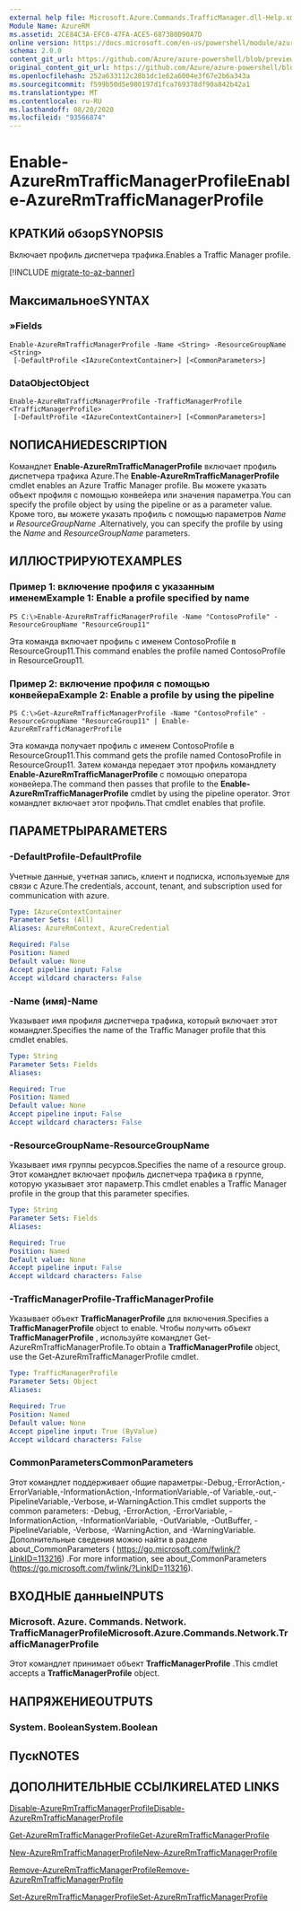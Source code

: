 ```yaml
---
external help file: Microsoft.Azure.Commands.TrafficManager.dll-Help.xml
Module Name: AzureRM
ms.assetid: 2CE84C3A-EFC0-47FA-ACE5-687380D90A7D
online version: https://docs.microsoft.com/en-us/powershell/module/azurerm.trafficmanager/enable-azurermtrafficmanagerprofile
schema: 2.0.0
content_git_url: https://github.com/Azure/azure-powershell/blob/preview/src/ResourceManager/TrafficManager/Commands.TrafficManager2/help/Enable-AzureRmTrafficManagerProfile.md
original_content_git_url: https://github.com/Azure/azure-powershell/blob/preview/src/ResourceManager/TrafficManager/Commands.TrafficManager2/help/Enable-AzureRmTrafficManagerProfile.md
ms.openlocfilehash: 252a633112c28b1dc1e62a6004e3f67e2b6a343a
ms.sourcegitcommit: f599b50d5e980197d1fca769378df90a842b42a1
ms.translationtype: MT
ms.contentlocale: ru-RU
ms.lasthandoff: 08/20/2020
ms.locfileid: "93566874"
---
```

# <span data-ttu-id="1bf16-101">Enable-AzureRmTrafficManagerProfile</span><span class="sxs-lookup"><span data-stu-id="1bf16-101">Enable-AzureRmTrafficManagerProfile</span></span>

## <span data-ttu-id="1bf16-102">КРАТКИй обзор</span><span class="sxs-lookup"><span data-stu-id="1bf16-102">SYNOPSIS</span></span>
<span data-ttu-id="1bf16-103">Включает профиль диспетчера трафика.</span><span class="sxs-lookup"><span data-stu-id="1bf16-103">Enables a Traffic Manager profile.</span></span>

[!INCLUDE [migrate-to-az-banner](../../includes/migrate-to-az-banner.md)]

## <span data-ttu-id="1bf16-104">Максимальное</span><span class="sxs-lookup"><span data-stu-id="1bf16-104">SYNTAX</span></span>

### <span data-ttu-id="1bf16-105">»</span><span class="sxs-lookup"><span data-stu-id="1bf16-105">Fields</span></span>
```
Enable-AzureRmTrafficManagerProfile -Name <String> -ResourceGroupName <String>
 [-DefaultProfile <IAzureContextContainer>] [<CommonParameters>]
```

### <span data-ttu-id="1bf16-106">DataObject</span><span class="sxs-lookup"><span data-stu-id="1bf16-106">Object</span></span>
```
Enable-AzureRmTrafficManagerProfile -TrafficManagerProfile <TrafficManagerProfile>
 [-DefaultProfile <IAzureContextContainer>] [<CommonParameters>]
```

## <span data-ttu-id="1bf16-107">NОПИСАНИЕ</span><span class="sxs-lookup"><span data-stu-id="1bf16-107">DESCRIPTION</span></span>
<span data-ttu-id="1bf16-108">Командлет **Enable-AzureRmTrafficManagerProfile** включает профиль диспетчера трафика Azure.</span><span class="sxs-lookup"><span data-stu-id="1bf16-108">The **Enable-AzureRmTrafficManagerProfile** cmdlet enables an Azure Traffic Manager profile.</span></span>
<span data-ttu-id="1bf16-109">Вы можете указать объект профиля с помощью конвейера или значения параметра.</span><span class="sxs-lookup"><span data-stu-id="1bf16-109">You can specify the profile object by using the pipeline or as a parameter value.</span></span>
<span data-ttu-id="1bf16-110">Кроме того, вы можете указать профиль с помощью параметров *Name* и *ResourceGroupName* .</span><span class="sxs-lookup"><span data-stu-id="1bf16-110">Alternatively, you can specify the profile by using the *Name* and *ResourceGroupName* parameters.</span></span>

## <span data-ttu-id="1bf16-111">ИЛЛЮСТРИРУЮТ</span><span class="sxs-lookup"><span data-stu-id="1bf16-111">EXAMPLES</span></span>

### <span data-ttu-id="1bf16-112">Пример 1: включение профиля с указанным именем</span><span class="sxs-lookup"><span data-stu-id="1bf16-112">Example 1: Enable a profile specified by name</span></span>
```
PS C:\>Enable-AzureRmTrafficManagerProfile -Name "ContosoProfile" -ResourceGroupName "ResourceGroup11"
```

<span data-ttu-id="1bf16-113">Эта команда включает профиль с именем ContosoProfile в ResourceGroup11.</span><span class="sxs-lookup"><span data-stu-id="1bf16-113">This command enables the profile named ContosoProfile in ResourceGroup11.</span></span>

### <span data-ttu-id="1bf16-114">Пример 2: включение профиля с помощью конвейера</span><span class="sxs-lookup"><span data-stu-id="1bf16-114">Example 2: Enable a profile by using the pipeline</span></span>
```
PS C:\>Get-AzureRmTrafficManagerProfile -Name "ContosoProfile" -ResourceGroupName "ResourceGroup11" | Enable-AzureRmTrafficManagerProfile
```

<span data-ttu-id="1bf16-115">Эта команда получает профиль с именем ContosoProfile в ResourceGroup11.</span><span class="sxs-lookup"><span data-stu-id="1bf16-115">This command gets the profile named ContosoProfile in ResourceGroup11.</span></span>
<span data-ttu-id="1bf16-116">Затем команда передает этот профиль командлету **Enable-AzureRmTrafficManagerProfile** с помощью оператора конвейера.</span><span class="sxs-lookup"><span data-stu-id="1bf16-116">The command then passes that profile to the **Enable-AzureRmTrafficManagerProfile** cmdlet by using the pipeline operator.</span></span>
<span data-ttu-id="1bf16-117">Этот командлет включает этот профиль.</span><span class="sxs-lookup"><span data-stu-id="1bf16-117">That cmdlet enables that profile.</span></span>

## <span data-ttu-id="1bf16-118">ПАРАМЕТРЫ</span><span class="sxs-lookup"><span data-stu-id="1bf16-118">PARAMETERS</span></span>

### <span data-ttu-id="1bf16-119">-DefaultProfile</span><span class="sxs-lookup"><span data-stu-id="1bf16-119">-DefaultProfile</span></span>
<span data-ttu-id="1bf16-120">Учетные данные, учетная запись, клиент и подписка, используемые для связи с Azure.</span><span class="sxs-lookup"><span data-stu-id="1bf16-120">The credentials, account, tenant, and subscription used for communication with azure.</span></span>

```yaml
Type: IAzureContextContainer
Parameter Sets: (All)
Aliases: AzureRmContext, AzureCredential

Required: False
Position: Named
Default value: None
Accept pipeline input: False
Accept wildcard characters: False
```

### <span data-ttu-id="1bf16-121">-Name (имя)</span><span class="sxs-lookup"><span data-stu-id="1bf16-121">-Name</span></span>
<span data-ttu-id="1bf16-122">Указывает имя профиля диспетчера трафика, который включает этот командлет.</span><span class="sxs-lookup"><span data-stu-id="1bf16-122">Specifies the name of the Traffic Manager profile that this cmdlet enables.</span></span>

```yaml
Type: String
Parameter Sets: Fields
Aliases: 

Required: True
Position: Named
Default value: None
Accept pipeline input: False
Accept wildcard characters: False
```

### <span data-ttu-id="1bf16-123">-ResourceGroupName</span><span class="sxs-lookup"><span data-stu-id="1bf16-123">-ResourceGroupName</span></span>
<span data-ttu-id="1bf16-124">Указывает имя группы ресурсов.</span><span class="sxs-lookup"><span data-stu-id="1bf16-124">Specifies the name of a resource group.</span></span>
<span data-ttu-id="1bf16-125">Этот командлет включает профиль диспетчера трафика в группе, которую указывает этот параметр.</span><span class="sxs-lookup"><span data-stu-id="1bf16-125">This cmdlet enables a Traffic Manager profile in the group that this parameter specifies.</span></span>

```yaml
Type: String
Parameter Sets: Fields
Aliases: 

Required: True
Position: Named
Default value: None
Accept pipeline input: False
Accept wildcard characters: False
```

### <span data-ttu-id="1bf16-126">-TrafficManagerProfile</span><span class="sxs-lookup"><span data-stu-id="1bf16-126">-TrafficManagerProfile</span></span>
<span data-ttu-id="1bf16-127">Указывает объект **TrafficManagerProfile** для включения.</span><span class="sxs-lookup"><span data-stu-id="1bf16-127">Specifies a **TrafficManagerProfile** object to enable.</span></span>
<span data-ttu-id="1bf16-128">Чтобы получить объект **TrafficManagerProfile** , используйте командлет Get-AzureRmTrafficManagerProfile.</span><span class="sxs-lookup"><span data-stu-id="1bf16-128">To obtain a **TrafficManagerProfile** object, use the Get-AzureRmTrafficManagerProfile cmdlet.</span></span>

```yaml
Type: TrafficManagerProfile
Parameter Sets: Object
Aliases: 

Required: True
Position: Named
Default value: None
Accept pipeline input: True (ByValue)
Accept wildcard characters: False
```

### <span data-ttu-id="1bf16-129">CommonParameters</span><span class="sxs-lookup"><span data-stu-id="1bf16-129">CommonParameters</span></span>
<span data-ttu-id="1bf16-130">Этот командлет поддерживает общие параметры:-Debug,-ErrorAction,-ErrorVariable,-InformationAction,-InformationVariable,-of Variable,-out,-PipelineVariable,-Verbose, и-WarningAction.</span><span class="sxs-lookup"><span data-stu-id="1bf16-130">This cmdlet supports the common parameters: -Debug, -ErrorAction, -ErrorVariable, -InformationAction, -InformationVariable, -OutVariable, -OutBuffer, -PipelineVariable, -Verbose, -WarningAction, and -WarningVariable.</span></span> <span data-ttu-id="1bf16-131">Дополнительные сведения можно найти в разделе about_CommonParameters ( https://go.microsoft.com/fwlink/?LinkID=113216) .</span><span class="sxs-lookup"><span data-stu-id="1bf16-131">For more information, see about_CommonParameters (https://go.microsoft.com/fwlink/?LinkID=113216).</span></span>

## <span data-ttu-id="1bf16-132">ВХОДНЫЕ данные</span><span class="sxs-lookup"><span data-stu-id="1bf16-132">INPUTS</span></span>

### <span data-ttu-id="1bf16-133">Microsoft. Azure. Commands. Network. TrafficManagerProfile</span><span class="sxs-lookup"><span data-stu-id="1bf16-133">Microsoft.Azure.Commands.Network.TrafficManagerProfile</span></span>
<span data-ttu-id="1bf16-134">Этот командлет принимает объект **TrafficManagerProfile** .</span><span class="sxs-lookup"><span data-stu-id="1bf16-134">This cmdlet accepts a **TrafficManagerProfile** object.</span></span>

## <span data-ttu-id="1bf16-135">НАПРЯЖЕНИЕ</span><span class="sxs-lookup"><span data-stu-id="1bf16-135">OUTPUTS</span></span>

### <span data-ttu-id="1bf16-136">System. Boolean</span><span class="sxs-lookup"><span data-stu-id="1bf16-136">System.Boolean</span></span>

## <span data-ttu-id="1bf16-137">Пуск</span><span class="sxs-lookup"><span data-stu-id="1bf16-137">NOTES</span></span>

## <span data-ttu-id="1bf16-138">ДОПОЛНИТЕЛЬНЫЕ ССЫЛКИ</span><span class="sxs-lookup"><span data-stu-id="1bf16-138">RELATED LINKS</span></span>

[<span data-ttu-id="1bf16-139">Disable-AzureRmTrafficManagerProfile</span><span class="sxs-lookup"><span data-stu-id="1bf16-139">Disable-AzureRmTrafficManagerProfile</span></span>](./Disable-AzureRmTrafficManagerProfile.md)

[<span data-ttu-id="1bf16-140">Get-AzureRmTrafficManagerProfile</span><span class="sxs-lookup"><span data-stu-id="1bf16-140">Get-AzureRmTrafficManagerProfile</span></span>](./Get-AzureRmTrafficManagerProfile.md)

[<span data-ttu-id="1bf16-141">New-AzureRmTrafficManagerProfile</span><span class="sxs-lookup"><span data-stu-id="1bf16-141">New-AzureRmTrafficManagerProfile</span></span>](./New-AzureRmTrafficManagerProfile.md)

[<span data-ttu-id="1bf16-142">Remove-AzureRmTrafficManagerProfile</span><span class="sxs-lookup"><span data-stu-id="1bf16-142">Remove-AzureRmTrafficManagerProfile</span></span>](./Remove-AzureRmTrafficManagerProfile.md)

[<span data-ttu-id="1bf16-143">Set-AzureRmTrafficManagerProfile</span><span class="sxs-lookup"><span data-stu-id="1bf16-143">Set-AzureRmTrafficManagerProfile</span></span>](./Set-AzureRmTrafficManagerProfile.md)


